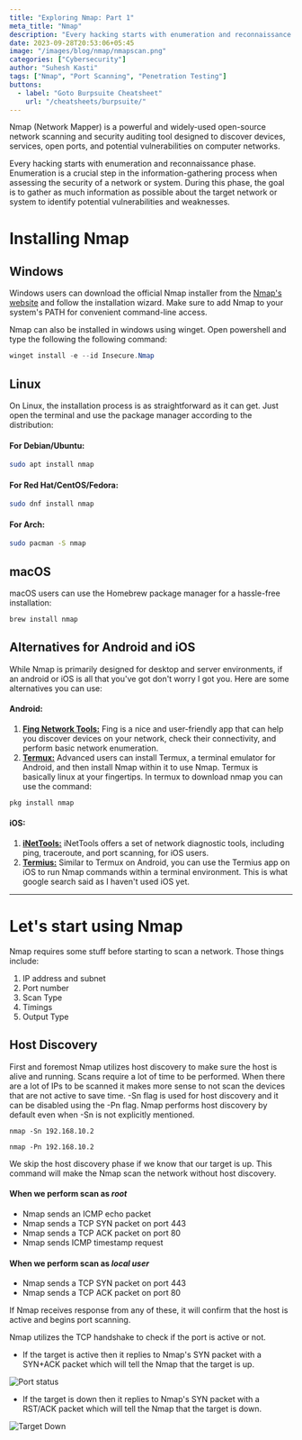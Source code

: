 ```yaml
---
title: "Exploring Nmap: Part 1"
meta_title: "Nmap"
description: "Every hacking starts with enumeration and reconnaissance phase. Enumeration is a crucial step in the information-gathering process and Nmap is one of the most powerful enumaration tool."
date: 2023-09-28T20:53:06+05:45
image: "/images/blog/nmap/nmapscan.png"
categories: ["Cybersecurity"]
author: "Suhesh Kasti"
tags: ["Nmap", "Port Scanning", "Penetration Testing"]
buttons:
  - label: "Goto Burpsuite Cheatsheet"
    url: "/cheatsheets/burpsuite/"
---
```


Nmap (Network Mapper) is a powerful and widely-used open-source network scanning and security auditing tool designed to discover devices, services, open ports, and potential vulnerabilities on computer networks. 

Every hacking starts with enumeration and reconnaissance phase. Enumeration is a crucial step in the information-gathering process when assessing the security of a network or system. During this phase, the goal is to gather as much information as possible about the target network or system to identify potential vulnerabilities and weaknesses. 


# Installing Nmap   

## Windows

Windows users can download the official Nmap installer from the [Nmap's website](https://nmap.org/download.html) and follow the installation wizard. Make sure to add Nmap to your system's PATH for convenient command-line access.

Nmap can also be installed in windows using winget. Open powershell and type the following the following command:
``` ps1
winget install -e --id Insecure.Nmap
```

## Linux

On Linux, the installation process is as straightforward as it can get. Just open the terminal and use the package manager according to the distribution:

#### For Debian/Ubuntu:

```bash
sudo apt install nmap
```

#### For Red Hat/CentOS/Fedora:

```bash
sudo dnf install nmap
```

#### For Arch:

```bash
sudo pacman -S nmap
```

## macOS

macOS users can use the Homebrew package manager for a hassle-free installation:
```bash
brew install nmap
```

## Alternatives for Android and iOS

While Nmap is primarily designed for desktop and server environments, if an android or iOS is all that you've got don't worry I got you. Here are some alternatives you can use:

#### Android:

1. **[Fing Network Tools:](https://play.google.com/store/apps/details?id=com.overlook.android.fing&pli=1)** Fing is a nice and user-friendly app that can help you discover devices on your network, check their connectivity, and perform basic network enumeration.
2. **[Termux:](https://f-droid.org/en/packages/com.termux/)** Advanced users can install Termux, a terminal emulator for Android, and then install Nmap within it to use Nmap. Termux is basically linux at your fingertips. In termux to download nmap you can use the command:

```bash
pkg install nmap
```

#### iOS:

1. **[iNetTools:](https://apps.apple.com/au/app/inettools-ping-dns-port-scan/id561659975)** iNetTools offers a set of network diagnostic tools, including ping, traceroute, and port scanning, for iOS users.
2. **[Termius:](https://apps.apple.com/us/app/termius-terminal-ssh-client/id549039908)** Similar to Termux on Android, you can use the Termius app on iOS to run Nmap commands within a terminal environment. This is what google search said as I haven't used iOS yet.

<hr>

# Let's start using Nmap

Nmap requires some stuff before starting to scan a network. Those things include:
1. IP address and subnet
2. Port number 
3. Scan Type
4. Timings
5. Output Type
## Host Discovery
First and foremost Nmap utilizes host discovery to make sure the host is alive and running. Scans require a lot of time to be performed. When there are a lot of IPs to be scanned it makes more sense to not scan the devices that are not active to save time. -Sn flag is used for host discovery and it can be disabled using the -Pn flag. Nmap performs host discovery by default even when -Sn is not explicitly mentioned.

`nmap -Sn 192.168.10.2`

`nmap -Pn 192.168.10.2`

We skip the host discovery phase if we know that our target is up. This command will make the Nmap scan the network without host discovery.

#### When we perform scan as *root*
- Nmap sends an ICMP echo packet
- Nmap sends a TCP SYN packet on port 443
- Nmap sends a TCP ACK packet on port 80
- Nmap sends ICMP timestamp request
#### When we perform scan as *local user*
- Nmap sends a TCP SYN packet on port 443
- Nmap sends a TCP ACK packet on port 80

If Nmap receives response from any of these, it will confirm that the host is active and begins port scanning.

Nmap utilizes the TCP handshake to check if the port is active or not. 
- If the target is active then it replies to Nmap's SYN packet with a SYN+ACK packet which will tell the Nmap that the target is up.

![Port status](/images/blog/nmap/targetup.png)

- If the target is down then it replies to Nmap's SYN packet with a RST/ACK packet which will tell the Nmap that the target is down.


![Target Down](/images/blog/nmap/targetdown.png)



